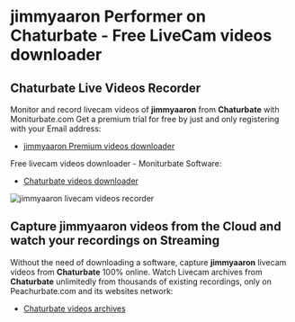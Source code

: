 # jimmyaaron Performer on Chaturbate - Free LiveCam videos downloader

## Chaturbate Live Videos Recorder

Monitor and record livecam videos of **jimmyaaron** from **Chaturbate** with Moniturbate.com
Get a premium trial for free by just and only registering with your Email address:
* [jimmyaaron Premium videos downloader](https://moniturbate.com/request-demo-licence-key.html)

Free livecam videos downloader - Moniturbate Software:
* [Chaturbate videos downloader](https://moniturbate.com/moniturbate-download-software.html)

![jimmyaaron livecam videos recorder](https://peachurnet.com/templates/moniturbate-software.png)


## Capture jimmyaaron videos from the Cloud and watch your recordings on Streaming

Without the need of downloading a software, capture **jimmyaaron** livecam videos from **Chaturbate** 100% online.
Watch Livecam archives from **Chaturbate** unlimitedly from thousands of existing recordings, only on Peachurbate.com and its websites network:
* [Chaturbate videos archives](https://peachurnet.com/)